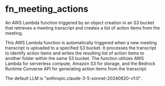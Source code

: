 # fn_meeting_actions
An AWS Lambda function triggered by an object creation in an S3 bucket that retrieves a meeting transcript and creates a list of action items from the meeting.

This AWS Lambda function is automatically triggered when a new meeting transcript is uploaded to a specified S3 bucket. It processes the transcript to identify action items and writes the resulting list of action items to another folder within the same S3 bucket. The function utilizes AWS Lambda for serverless compute, Amazon S3 for storage, and the Bedrock Runtime Converse API for generating action items from the transcript.

The default LLM is "anthropic.claude-3-5-sonnet-20240620-v1:0".